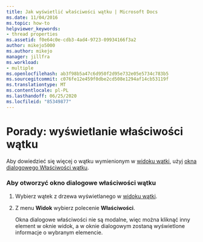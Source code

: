 ```yaml
---
title: Jak wyświetlić właściwości wątku | Microsoft Docs
ms.date: 11/04/2016
ms.topic: how-to
helpviewer_keywords:
- thread properties
ms.assetid: f0e64c0e-cdb3-4ad4-9723-09934166f3a2
author: mikejo5000
ms.author: mikejo
manager: jillfra
ms.workload:
- multiple
ms.openlocfilehash: ab3f98b5a47c6d950f2d95e732e05e5734c783b5
ms.sourcegitcommit: c076fe12e459f0dbe2cd508e1294af14cb53119f
ms.translationtype: MT
ms.contentlocale: pl-PL
ms.lasthandoff: 06/25/2020
ms.locfileid: "85349877"
---
```

# <a name="how-to-display-thread-properties"></a>Porady: wyświetlanie właściwości wątku
Aby dowiedzieć się więcej o wątku wymienionym w [widoku wątki](../debugger/threads-view.md), użyj [okna dialogowego Właściwości wątku](../debugger/thread-properties-dialog-box.md).

### <a name="to-open-a-thread-properties-dialog-box"></a>Aby otworzyć okno dialogowe właściwości wątku

1. Wybierz wątek z drzewa wyświetlanego w [widoku wątki](../debugger/threads-view.md).

2. Z menu **Widok** wybierz polecenie **Właściwości**.

   Okna dialogowe właściwości nie są modalne, więc można kliknąć inny element w oknie widok, a w oknie dialogowym zostaną wyświetlone informacje o wybranym elemencie.
